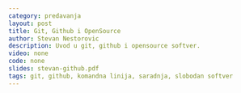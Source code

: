 ```yaml
---
category: predavanja
layout: post
title: Git, Github i OpenSource
author: Stevan Nestorovic
description: Uvod u git, github i opensource softver.
video: none
code: none
slides: stevan-github.pdf
tags: git, github, komandna linija, saradnja, slobodan softver
---
```

